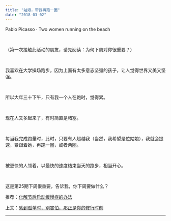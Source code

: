 ```yaml
---
title: "姑娘，带我再跑一圈"
date: "2018-03-02"
---
```


Pablo Picasso · Two women running on the beach

 

（第一次接触此活动的朋友，请先阅读：为何下周对你很重要？）

 

我喜欢在大学操场跑步，因为上面有太多意志坚强的孩子，让人觉得世界又美又坚强。

 

所以大年三十下午，只有我一个人在跑时，觉得累。

 

现在人又多起来了，有时简直是堵塞。

 

每当我完成跑量时，此时，只要有人超越我（当然，我希望是位姑娘），我就会提速，紧跟着她，再跑一圈，或者两圈。

 

被更快的人领着，以最快的速度结束当天的跑步，相当开心。

 

这是第25期下周很重要，告诉我，你下周要做什么？

推荐：[化解节后启动缓慢症的办法](http://mp.weixin.qq.com/s?__biz=MjM5NDU0Mjk2MQ==&mid=2651625774&idx=1&sn=0db3e02bbd5a0bf6c1b7a703d7f53e9b&chksm=bd7e1d308a0994265da5defa83ffd3f22c70db596e7ad7dfe8ea9195be40e9e6d6a12aa9a2a7&scene=21#wechat_redirect)

上文：[感到孤单时，别害怕，那正是你的修行时刻](http://mp.weixin.qq.com/s?__biz=MjM5NDU0Mjk2MQ==&mid=2651625899&idx=1&sn=758a6412593145dd339eb83b250ca72a&chksm=bd7e1db58a0994a32e5dc57ad18c0978bb3dad6ab7cfa78ba2c1b22f0158dd13672799c9e70d&scene=21#wechat_redirect)

* * *

